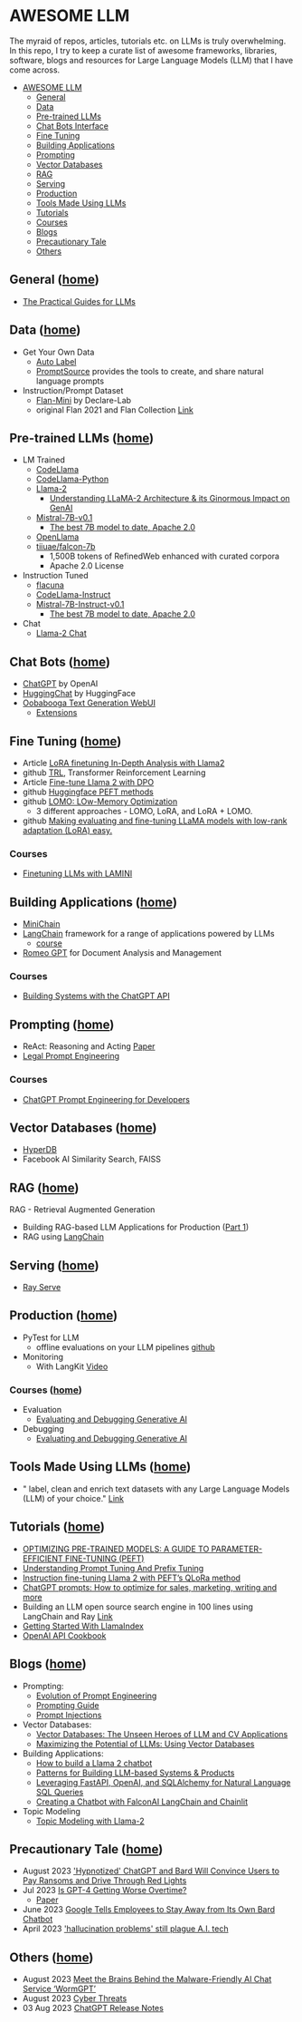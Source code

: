 # AWESOME LLM

The myraid of repos, articles, tutorials etc. on LLMs is truly overwhelming. In this repo, I try to keep a curate list of awesome frameworks, libraries, software, blogs and resources for Large Language Models (LLM) that I have come across.

- [AWESOME LLM](#awesome-llm)
    - [General](#general-home)
    - [Data](#data-home)
    - [Pre-trained LLMs](#pre-trained-llms-home)
    - [Chat Bots Interface](#chat-bots-home)
    - [Fine Tuning](#fine-tuning-home)
    - [Building Applications](#building-applications-home)
    - [Prompting](#prompting-home)
    - [Vector Databases](#vector-databases-home)
    - [RAG](#rag-home)
    - [Serving](#serving-home)
    - [Production](#production-home)
    - [Tools Made Using LLMs](#tools-made-using-llms-home)
    - [Tutorials](#tutorials-home)
    - [Courses](#courses-home)
    - [Blogs](#blogs-home)
    - [Precautionary Tale](#precautionary-tale-home)
    - [Others](#others-home)

## General ([home](#awesome-llm))

- [The Practical Guides for LLMs](https://github.com/Mooler0410/LLMsPracticalGuide)

## Data ([home](#awesome-llm))

- Get Your Own Data
    - [Auto Label](https://github.com/refuel-ai/autolabel)
    - [PromptSource](https://github.com/bigscience-workshop/promptsource) provides the tools to create, and share natural language prompts 
- Instruction/Prompt Dataset
    - [Flan-Mini](https://huggingface.co/datasets/declare-lab/flan-mini) by Declare-Lab
    - original Flan 2021 and Flan Collection [Link](https://github.com/google-research/flan)

## Pre-trained LLMs ([home](#awesome-llm))

- LM Trained
    - [CodeLlama](https://github.com/facebookresearch/codellama)
    - [CodeLlama-Python](https://github.com/facebookresearch/codellama)
    - [Llama-2](https://www.interconnects.ai/p/llama-2-from-meta)
        - [Understanding LLaMA-2 Architecture & its Ginormous Impact on GenAI](https://medium.com/towards-generative-ai/understanding-llama-2-architecture-its-ginormous-impact-on-genai-e278cb81bd5c)
    - [Mistral-7B-v0.1](https://huggingface.co/mistralai/Mistral-7B-v0.1)
        - [The best 7B model to date, Apache 2.0](https://mistral.ai/news/announcing-mistral-7b/)
    - [OpenLlama](https://github.com/openlm-research/open_llama)
    - [tiiuae/falcon-7b](https://huggingface.co/tiiuae/falcon-7b)
        - 1,500B tokens of RefinedWeb enhanced with curated corpora
        - Apache 2.0 License
- Instruction Tuned
    - [flacuna](https://github.com/declare-lab/flacuna)
    - [CodeLlama-Instruct](https://github.com/facebookresearch/codellama)
    - [Mistral-7B-Instruct-v0.1](https://huggingface.co/mistralai/Mistral-7B-Instruct-v0.1)
        - [The best 7B model to date, Apache 2.0](https://mistral.ai/news/announcing-mistral-7b/)
- Chat
    - [Llama-2 Chat](https://www.interconnects.ai/p/llama-2-from-meta)

## Chat Bots ([home](#awesome-llm))

- [ChatGPT](https://chat.openai.com/) by OpenAI
- [HuggingChat](https://huggingface.co/chat/) by HuggingFace
- [Oobabooga Text Generation WebUI](https://github.com/oobabooga/text-generation-webui)
    - [Extensions](https://github.com/oobabooga/text-generation-webui-extensions)

## Fine Tuning ([home](#awesome-llm))

- Article [LoRA finetuning In-Depth Analysis with Llama2](https://www.anyscale.com/blog/fine-tuning-llms-lora-or-full-parameter-an-in-depth-analysis-with-llama-2)
- github [TRL](https://github.com/huggingface/trl), Transformer Reinforcement Learning
- Article [Fine-tune Llama 2 with DPO](https://huggingface.co/blog/dpo-trl)
- github [Huggingface PEFT methods](https://github.com/huggingface/peft)
- github [LOMO: LOw-Memory Optimization](https://github.com/OpenLMLab/LOMO)
    - 3 different approaches - LOMO, LoRA, and LoRA + LOMO.
- github [Making evaluating and fine-tuning LLaMA models with low-rank adaptation (LoRA) easy.](https://github.com/zetavg/LLaMA-LoRA-Tuner)

### Courses

- [Finetuning LLMs with LAMINI](https://www.deeplearning.ai/short-courses/finetuning-large-language-models/)

## Building Applications ([home](#awesome-llm))

- [MiniChain](https://github.com/srush/MiniChain)
- [LangChain](https://python.langchain.com/en/latest/index.html) framework for a range of applications powered by LLMs
    - [course](https://www.deeplearning.ai/short-courses/langchain-for-llm-application-development/)
- [Romeo GPT](https://github.com/fmanrique8/romeo-gpt) for Document Analysis and Management

### Courses

- [Building Systems with the ChatGPT API](https://www.deeplearning.ai/short-courses/building-systems-with-chatgpt/)

## Prompting ([home](#awesome-llm))

- ReAct: Reasoning and Acting [Paper](https://arxiv.org/pdf/2210.03629.pdf)
- [Legal Prompt Engineering](https://www.legalpromptguide.com/1.-introduction-to-legal-prompt-engineering-lpe)

### Courses

- [ChatGPT Prompt Engineering for Developers](https://www.deeplearning.ai/short-courses/chatgpt-prompt-engineering-for-developers/)

## Vector Databases ([home](#awesome-llm))

- [HyperDB](https://github.com/jdagdelen/hyperdb)
- Facebook AI Similarity Search, FAISS

## RAG ([home](#awesome-llm))

RAG - Retrieval Augmented Generation

- Building RAG-based LLM Applications for Production ([Part 1](https://www.anyscale.com/blog/a-comprehensive-guide-for-building-rag-based-llm-applications-part-1))
- RAG using [LangChain](https://deci.ai/blog/retrieval-augmented-generation-using-langchain/)

## Serving ([home](#awesome-llm))

- [Ray Serve](https://docs.ray.io/en/latest/serve/index.html)

## Production ([home](#awesome-llm))

- PyTest for LLM
    - offline evaluations on your LLM pipelines [github](https://github.com/confident-ai/deepeval)
- Monitoring
    - With LangKit [Video](https://www.youtube.com/watch?v=DLJ8m3wMJrs)

### Courses ([home](#awesome-llm))

- Evaluation
    - [Evaluating and Debugging Generative AI](https://www.deeplearning.ai/short-courses/evaluating-debugging-generative-ai/)
- Debugging
    - [Evaluating and Debugging Generative AI](https://www.deeplearning.ai/short-courses/evaluating-debugging-generative-ai/)

## Tools Made Using LLMs ([home](#awesome-llm))

- " label, clean and enrich text datasets with any Large Language Models (LLM) of your choice." [Link](https://github.com/refuel-ai/autolabel)

## Tutorials ([home](#awesome-llm))

- [OPTIMIZING PRE-TRAINED MODELS: A GUIDE TO PARAMETER-EFFICIENT FINE-TUNING (PEFT)](https://www.leewayhertz.com/parameter-efficient-fine-tuning/)
- [Understanding Prompt Tuning And Prefix Tuning](https://magazine.sebastianraschka.com/p/understanding-parameter-efficient)
- [Instruction fine-tuning Llama 2 with PEFT’s QLoRa method](https://medium.com/@ud.chandra/instruction-fine-tuning-llama-2-with-pefts-qlora-method-d6a801ebb19)
- [ChatGPT prompts: How to optimize for sales, marketing, writing and more](https://techcrunch.com/2023/06/28/chatgpt-prompts-how-to-optimize-for-sales-marketing-writing-and-more/)
- Building an LLM open source search engine in 100 lines using LangChain and Ray [Link](https://www.anyscale.com/blog/llm-open-source-search-engine-langchain-ray)
- [Getting Started With LlamaIndex](https://zilliz.com/blog/getting-started-with-llamaindex)
- [OpenAI API Cookbook](https://github.com/openai/openai-cookbook/tree/main)

## Blogs ([home](#awesome-llm))

- Prompting:
    - [Evolution of Prompt Engineering](https://www.linkedin.com/pulse/evolution-prompt-engineering-reza-bonyadi)
    - [Prompting Guide](https://www.promptingguide.ai/techniques/knowledge)
    - [Prompt Injections](https://vickieli.medium.com/hacking-llms-with-prompt-injections-6a5ebffb182b)
- Vector Databases:
    - [Vector Databases: The Unseen Heroes of LLM and CV Applications](https://pmanrique001.medium.com/vector-databases-the-unseen-heroes-of-llm-and-cv-applications-c2246d7cf29f)
    - [Maximizing the Potential of LLMs: Using Vector Databases](https://www.ruxu.dev/articles/ai/vector-stores/)
- Building Applications:
    - [How to build a Llama 2 chatbot](https://blog.streamlit.io/how-to-build-a-llama-2-chatbot/)
    - [Patterns for Building LLM-based Systems & Products](https://eugeneyan.com/writing/llm-patterns/)
    - [Leveraging FastAPI, OpenAI, and SQLAlchemy for Natural Language SQL Queries](https://medium.com/@lgutierrwr/leveraging-fastapi-openai-and-sqlalchemy-for-natural-language-sql-queries-89052547289f)
    - [Creating a Chatbot with FalconAI LangChain and Chainlit](https://www.analyticsvidhya.com/blog/2023/07/creating-a-chatbot-with-falconai-langchain-and-chainlit/#h-creating-the-chat-application)
- Topic Modeling
    - [Topic Modeling with Llama-2](https://towardsdatascience.com/topic-modeling-with-llama-2-85177d01e174)

## Precautionary Tale ([home](#awesome-llm))

- August 2023 ['Hypnotized' ChatGPT and Bard Will Convince Users to Pay Ransoms and Drive Through Red Lights](https://gizmodo.com/chatgpt-google-bard-hypnotized-bad-code-advice-1850718070)
- Jul 2023 [Is GPT-4 Getting Worse Overtime?](https://www.aisnakeoil.com/p/is-gpt-4-getting-worse-over-time?utm_campaign=The%20Batch&utm_source=hs_email&utm_medium=email&_hsenc=p2ANqtz-_LD-sMoG8wc3nypgPhSFaqdIgmhEtkTsUPeRqnSpnO5nOjqOq4AilthqCKjeO3qVrdPqWB)
    - [Paper](https://arxiv.org/abs/2307.09009)
- June 2023 [Google Tells Employees to Stay Away from Its Own Bard Chatbot](https://gizmodo.com/google-tells-employees-to-stay-away-from-its-bard-chatb-1850542824)
- April 2023 ['hallucination problems' still plague A.I. tech](https://fortune.com/2023/04/17/google-ceo-sundar-pichai-artificial-intelligence-bard-hallucinations-unsolved/)

## Others ([home](#awesome-llm))

- August 2023 [Meet the Brains Behind the Malware-Friendly AI Chat Service ‘WormGPT’](https://krebsonsecurity.com/2023/08/meet-the-brains-behind-the-malware-friendly-ai-chat-service-wormgpt/)
- August 2023 [Cyber Threats](https://www.bleepingcomputer.com/news/security/cybercriminals-train-ai-chatbots-for-phishing-malware-attacks/)
- 03 Aug 2023 [ChatGPT Release Notes](https://help.openai.com/en/articles/6825453-chatgpt-release-notes)
